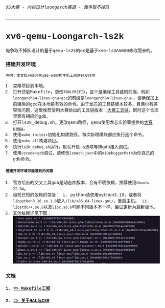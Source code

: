 <font face="Liberation Mono">

###### OS大赛 - 内核设计loongarch赛道 - 俺争取不掉队

-------------------------------------------------------------

# xv6-qemu-Loongarch-ls2k 

俺争取不掉队设计的基于qemu-ls2k的os是基于xv6-ls3A5000修改而来的。

### 搭建开发环境

`声明：本文档只适合在x86-64架构主机上搭建开发环境`

1. 克隆项目到本地。
2. 打开顶层Makefile，更改`TOOLPREFIX`，这个是编译工具链的前缀，例如`loongarch64-linux-gnu-gcc`的前缀是`loongarch64-linux-gnu-`，请确保加上前缀后的gcc在本地是有效的命令。由于龙芯的工具链版本较多，且偶尔有兼容性问题，这里推荐使用大赛给出的工具链版本：[大赛工具链](https://github.com/LoongsonLab/oscomp-toolchains-for-oskernel)，同时这个仓库里面有相应的gdb。
3. 打开ls2k_debug.sh，更改qemu路径，qemu使用龙芯实验室提供的[大赛qemu](https://github.com/LoongsonLab/2k1000-materials)。
4. 使用`make initdir`初始化构建路径，每次新增模块都应执行这个命令。
5. 使用`make all`构建项目。
6. 执行`ls2k_debug.sh`运行，默认开启-s选项等待gdb接入调试。
7. 使用`vscode`+`gdb`调试，请修改`lanuch.json`中的`miDebuggerPath`为你自己的gdb命令。

#### `搭建开发环境可能遇到的问题`

1. 官方给出的交叉工具gdb是动态库版本，会有不明依赖，推荐使用`Ubuntu 22.04`。
2. 目前已知的依赖的包括：
	i. python请使用python3.10，或者将`libpython3.10.so.1.0`放入`/lib/x86_64-linux-gnu/`，重启主机。
	ii. `libstdc++.so.6`以及`libc.so.6`可能不同版本不一样，尝试更新为最新版本。
3. 其他依赖详见下图：
![](./doc/img/gdb_depends.png)

### 文档 

#### 1. [=> Makefile工程](./doc/project.md)

#### 2. [=> 关于HAL与CSR](./doc/hal.md)